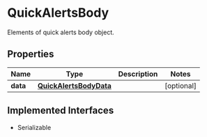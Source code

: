 

# QuickAlertsBody

Elements of quick alerts body object.

## Properties

Name | Type | Description | Notes
------------ | ------------- | ------------- | -------------
**data** | [**QuickAlertsBodyData**](QuickAlertsBodyData.md) |  |  [optional]


## Implemented Interfaces

* Serializable


